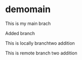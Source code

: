 # demomain

This is my main brach

Added branch

This is locally branchtwo addition

This is remote branch two addition
